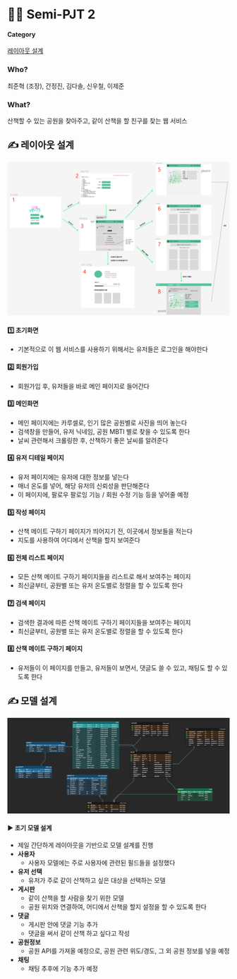 # 🧑‍💻 Semi-PJT 2

#### Category

[레이아웃 설계](#%EF%B8%8F-레이아웃-설계)



### Who?

최준혁 (조장), 간정진, 김다솔, 신우철, 이제준



### What?

산책할 수 있는 공원을 찾아주고, 같이 산책을 할 친구를 찾는 웹 서비스



## ✍️ 레이아웃 설계

![레이아웃_1](Final_2.assets/레이아웃_1-16679719093252.png)



#### 1️⃣ 초기화면

- 기본적으로 이 웹 서비스를 사용하기 위해서는 유저들은 로그인을 해야한다

#### 2️⃣ 회원가입

- 회원가입 후, 유저들을 바로 메인 페이지로 들어간다

#### 3️⃣ 메인화면

- 메인 페이지에는 카루셀로, 인기 많은 공원별로 사진을 띄어 놓는다
- 검색창을 만들어, 유저 닉네임, 공원 MBTI 별로 찾을 수 있도록 한다
- 날씨 관련해서 크롤링한 후, 산책하기 좋은 날씨를 알려준다

#### 4️⃣ 유저 디테일 페이지

- 유저 페이지에는 유저에 대한 정보를 넣는다
- 매너 온도를 넣어, 해당 유저의 신뢰성을 판단해준다
- 이 페이지에, 팔로우 팔로잉 기능 / 회원 수정 기능 등을 넣어줄 예정

#### 5️⃣ 작성 페이지

- 산책 메이트 구하기 페이지가 띄어지기 전, 이곳에서 정보들을 적는다
- 지도를 사용하여 어디에서 산책을 할지 보여준다

#### 6️⃣ 전체 리스트 페이지

- 모든 산책 메이트 구하기 페이지들을 리스트로 해서 보여주는 페이지
- 최신글부터, 공원별 또는 유저 온도별로 정렬을 할 수 있도록 한다

#### 7️⃣ 검색 페이지

- 검색한 결과에 따른 산책 메이트 구하기 페이지들을 보여주는 페이지
- 최신글부터, 공원별 또는 유저 온도별로 정렬을 할 수 있도록 한다

#### 8️⃣ 산책 메이트 구하기 페이지

- 유저들이 이 페이지를 만들고, 유저들이 보면서, 댓글도 쓸 수 있고, 채팅도 할 수 있도록 한다



## ✍️ 모델 설계

![image-20221109164339242](Final_2.assets/image-20221109164339242.png)

#### ▶️ 초기 모델 설계

- 제일 간단하게 레이아웃을 기반으로 모델 설계를 진행
- **사용자**
  - 사용자 모델에는 주로 사용자에 관련된 필드들을 설정했다
- **유저 선택**
  - 유저가 주로 같이 산책하고 싶은 대상을 선택하는 모델
- **게시판**
  - 같이 산책을 할 사람을 찾기 위한 모델
  - 공원 위치와 연결하여, 어디에서 산책을 할지 설정을 할 수 있도록 한다
- **댓글**
  - 게시판 안에 댓글 기능 추가
  - 댓글을 써서 같이 산책 하고 싶다고 작성
- **공원정보**
  - 공원 API를 가져올 예정으로, 공원 관련 위도/경도, 그 외 공원 정보를 넣을 예정
- **채팅**
  - 채팅 추후에 기능 추가 예정 
